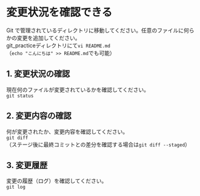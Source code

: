 # 変更状況を確認できる

Git で管理されているディレクトリに移動してください。任意のファイルに何らかの変更を追加してください。  
git_practiceディレクトリにて`vi README.md`  
（`echo "こんにちは" >> README.md`でも可能）

## 1. 変更状況の確認

現在何のファイルが変更されているかを確認してください。  
`git status`

## 2. 変更内容の確認

何が変更されたか、変更内容を確認してください。  
`git diff`  
（ステージ後に最終コミットとの差分を確認する場合は`git diff --staged`）

## 3. 変更履歴

変更の履歴（ログ）を確認してください。   
`git log`
